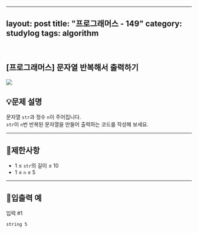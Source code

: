 ﻿
---
layout: post
title: "프로그래머스 - 149"
category: studylog
tags: algorithm
---

<br>

## [프로그래머스] 문자열 반복해서 출력하기


![](https://velog.velcdn.com/images/dlsdud9098/post/e1464da6-734f-4172-a5d3-8df73b71a328/image.png)


## 💡문제 설명






문자열 `str`과 정수 `n`이 주어집니다.<br/>
`str`이 `n`번 반복된 문자열을 만들어 출력하는 코드를 작성해 보세요.






---
## 🚫제한사항




- 1 ≤ `str`의 길이 ≤ 10
- 1 ≤ `n` ≤ 5




---
## 🔢입출력 예








입력 #1




```
string 5
```
